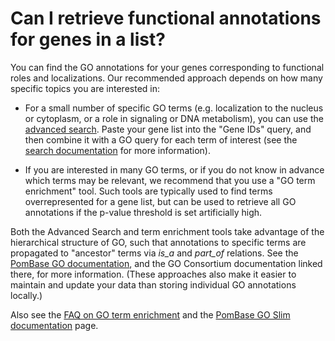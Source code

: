 # Can I retrieve functional annotations for genes in a list?
<!-- pombase_categories: Finding data,Tools and resources,Using ontologies -->

You can find the GO annotations for your genes corresponding to
functional roles and localizations. Our recommended approach depends on
how many specific topics you are interested in:

-   For a small number of specific GO terms (e.g. localization to the
    nucleus or cytoplasm, or a role in signaling or DNA metabolism),
    you can use the [advanced search](/query). Paste your gene list
    into the "Gene IDs" query, and then combine it with a GO query for
    each term of interest (see the [search documentation](/documentation/advanced-search)
    for more information).

-   If you are interested in many GO terms, or if you do not know in
    advance which terms may be relevant, we recommend that you use a "GO
    term enrichment" tool. Such tools are typically used to find terms
    overrepresented for a gene list, but can be used to retrieve all GO
    annotations if the p-value threshold is set artificially high.

Both the Advanced Search and term enrichment tools take advantage of the
hierarchical structure of GO, such that annotations to specific terms
are propagated to "ancestor" terms via *is\_a* and *part\_of* relations.
See the [PomBase GO documentation](/documentation/gene-page-gene-ontology), and the GO
Consortium documentation linked there, for more information. (These
approaches also make it easier to maintain and update your data than
storing individual GO annotations locally.)

Also see the [FAQ on GO term enrichment](/faq/how-can-i-find-significant-shared-go-annotations-genes-list)
and the [PomBase GO Slim documentation](/documentation/pombase-go-slim-documentation) page.

